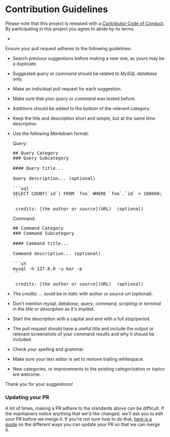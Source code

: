 # Contribution Guidelines

Please note that this project is released with a [Contributor Code of Conduct](code-of-conduct.md).
By participating in this project you agree to abide by its terms.

-

Ensure your pull request adheres to the following guidelines:

- Search previous suggestions before making a new one, as yours may be a duplicate.
- Suggested _query_ or _command_ should be related to _MySQL database_ only.
- Make an individual pull request for each suggestion.
- Make sure that your _query_ or _command_ was tested before.
- Additions should be added to the bottom of the relevant category.
- Keep the title and description short and simple, but at the same time descriptive.
- Use the following _Markdown_ format:

  Query:
  
  <pre>
  ## Query Category
  ### Query Subcategory

  #### Query title...

  Query description... (optional)

  ```sql
  SELECT COUNT(`id`) FROM `foo` WHERE `foo`.`id` = 100000;
  ```

  _credits: [the author or source](URL)_ (optional)
  </pre>

  Command:

  <pre>
  ## Command Category
  ### Command Subcategory

  #### Command title...

  Command description... (optional)

  ```sh
  mysql -h 127.0.0 -u bar -p
  ```

  _credits: [the author or source](URL)_ (optional)
  </pre>

- The _credits: ..._ sould be in _italic_ with author or source url (optional).
- Don't mention _mysql_, _database_, _query_, _command_, _scripting_ or _terminal_ in the _title_ or _description_ as it's implied.
- Start the description with a capital and end with a full stop/period.
- The pull request should have a useful title and include the output or relevant screenshots of your command results and why it should be included.
- Check your spelling and grammar.
- Make sure your text editor is set to remove trailing whitespace.
- New categories, or improvements to the existing categorization or topics are welcome.

Thank you for your suggestions!

### Updating your PR

A lot of times, making a PR adhere to the standards above can be difficult. If the maintainers notice anything that we'd like changed, we'll ask you to edit your PR before we merge it. If you're not sure how to do that, [here is a guide](https://github.com/RichardLitt/docs/blob/master/amending-a-commit-guide.md) on the different ways you can update your PR so that we can merge it.
